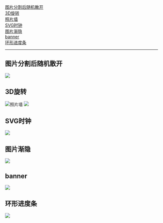 ﻿[图片分割后随机散开](#separate)<br/>
[3D旋转](#3d_rotation)<br/>
[照片墙](#photowall)<br/>
[SVG时钟](#clock)<br/>
[图片渐隐](#desslove)<br/>
[banner](#3d_banner)<br/>
[环形进度条](#circle_progress)<br/>
***

<h2 id="separate">图片分割后随机散开</h2>
<img src="https://github.com/capslocktao/Dynamic_effect/blob/master/show/separate.gif">

<h2 id="3d_rotation">3D旋转</h2>
<img src="https://github.com/capslocktao/Dynamic_effect/blob/master/show/3d_rotation.gif"

<h2 id="photowall">照片墙</h2>
<img src="https://github.com/capslocktao/Dynamic_effect/blob/master/show/photowall.gif">

<h2 id="clock">SVG时钟</h2>
<img src="https://github.com/capslocktao/Dynamic_effect/blob/master/show/clock.gif">

<h2 id="desslove">图片渐隐</h2>
<img src="https://github.com/capslocktao/Dynamic_effect/blob/master/show/desslove.gif">

<h2 id="3d_banner">banner</h2>
<img src="https://github.com/capslocktao/Dynamic_effect/blob/master/show/3d_banner.gif">

<h2 id="circle_progress">环形进度条</h2>
<img src="https://github.com/capslocktao/Dynamic_effect/blob/master/show/circle_progress.gif">
